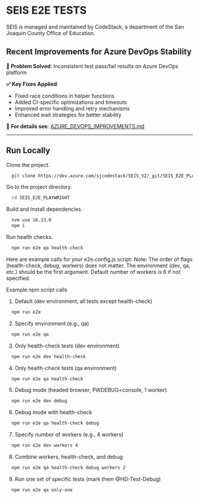# SEIS E2E TESTS

SEIS is managed and maintained by CodeStack, a department of the San Joaquin County Office of Education.

## Recent Improvements for Azure DevOps Stability

**🎯 Problem Solved**: Inconsistent test pass/fail results on Azure DevOps platform

**✅ Key Fixes Applied**:
- Fixed race conditions in helper functions
- Added CI-specific optimizations and timeouts
- Improved error handling and retry mechanisms
- Enhanced wait strategies for better stability

**📖 For details see**: [AZURE_DEVOPS_IMPROVEMENTS.md](./AZURE_DEVOPS_IMPROVEMENTS.md)

---

## Run Locally

Clone the project.
```bash
  git clone https://dev.azure.com/sjcodestack/SEIS_V2/_git/SEIS_E2E_PLAYWRIGHT
```
Go to the project directory.
```bash
  cd SEIS_E2E_PLAYWRIGHT
```
Build and Install dependencies.
```bash
  nvm use 16.13.0
  npm i
```
Run health checks.
```bash
  npm run e2e qa health-check
```

Here are example calls for your e2e.config.js script:
Note:
The order of flags (health-check, debug, workers) does not matter.
The environment (dev, qa, etc.) should be the first argument.
Default number of workers is 6 if not specified.

Example npm script calls
1. Default (dev environment, all tests except health-check)
```bash
  npm run e2e
```
2. Specify environment (e.g., qa)
```bash
  npm run e2e qa
```
3. Only health-check tests (dev environment)
```bash
  npm run e2e dev health-check
```
4. Only health-check tests (qa environment)
```bash
  npm run e2e qa health-check
```
5. Debug mode (headed browser, PWDEBUG=console, 1 worker)
```bash
  npm run e2e dev debug
```
6. Debug mode with health-check
```bash
  npm run e2e qa health-check debug
```
7. Specify number of workers (e.g., 4 workers)
```bash
  npm run e2e dev workers 4
```
8. Combine workers, health-check, and debug
```bash
  npm run e2e qa health-check debug workers 2
```
9. Run one set of specific tests (mark them @HD-Test-Debug)
```bash
  npm run e2e qa only-one
```
